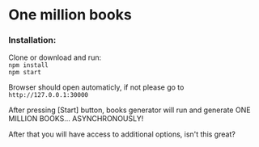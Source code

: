 # One million books
### Installation:
Clone or download and run:  
`npm install`  
`npm start`

Browser should open automaticly, if not please go to `http://127.0.0.1:30000`

After pressing [Start] button, books generator will run and generate ONE MILLION BOOKS... ASYNCHRONOUSLY!

After that you will have access to additional options, isn't this great?